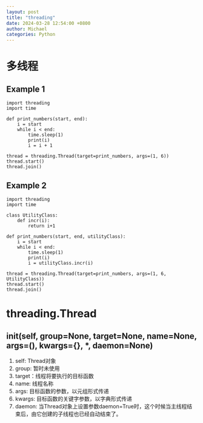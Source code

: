 ```yaml
---
layout: post
title: "threading"
date: 2024-03-28 12:54:00 +0800
author: Michael
categories: Python
---
```


# 多线程
## Example 1
    import threading
    import time

    def print_numbers(start, end):
        i = start
        while i < end:
            time.sleep(1)
            print(i)
            i = i + 1

    thread = threading.Thread(target=print_numbers, args=(1, 6))
    thread.start()
    thread.join()

## Example 2
    import threading
    import time

    class UtilityClass:
        def incr(i):
            return i+1
            
    def print_numbers(start, end, utilityClass):
        i = start
        while i < end:
            time.sleep(1)
            print(i)
            i = utilityClass.incr(i)

    thread = threading.Thread(target=print_numbers, args=(1, 6, UtilityClass))
    thread.start()
    thread.join()

# threading.Thread
## __init__(self, group=None, target=None, name=None, args=(), kwargs={}, *, daemon=None)
1. self: Thread对象
2. group: 暂时未使用
3. target：线程将要执行的目标函数
4. name: 线程名称
5. args: 目标函数的参数，以元组形式传递
6. kwargs: 目标函数的关键字参数，以字典形式传递
7. daemon: 当Thread对象上设置参数daemon=True时，这个时候当主线程结束后，由它创建的子线程也已经自动结束了。